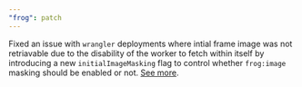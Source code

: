 ```yaml
---
"frog": patch
---
```


Fixed an issue with `wrangler` deployments where intial frame image was not
retriavable due to the disability of the worker to fetch within itself by
introducing a new `initialImageMasking` flag to control whether `frog:image` masking
should be enabled or not. [See more](https://community.cloudflare.com/t/get-error-code-1042-when-fetching-within-worker/288031/2).
